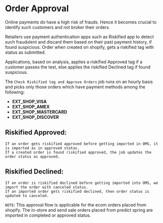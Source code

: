 # Order Approval 

Online payments do have a high risk of frauds. Hence it becomes crucial to identify such customers and not broker their orders. 

Retailers use payment authentication apps such as Riskified app to detect such fraudulent and discard them based on their past payment history, if found suspicious.
Order when created on shopify, gets a riskified tag with status as submitted. 

Applications, based on analysis, applies a riskified Approved tag if a customer passes the test, else applies the riskified Declined tag if found suspicious. 


The `Check Riskified tag and Approve Orders` job runs on an  hourly basis and picks only those orders which have payment methods among the following:

- **EXT_SHOP_VISA**
- **EXT_SHOP_AMEX**
- **EXT_SHOP_MASTERCARD**
- **EXT_SHOP_DISCOVER**

## Riskified Approved:
    If an order gets riskified approved before getting imported in OMS, it is imported as in approved status.
    If a created order is found riskified approved, the job updates the order status as approved.

## Riskified Declined:
    If an order is riskified declined before getting imported into OMS, we import the order with canceled status.
    If an imported order gets riskified declined, then order status is updated to canceled.


`NOTE`: This approval flow is applicable for the ecom orders placed from shopify. The in-store and send sale  orders placed from predict spring are imported in completed or approved status. 